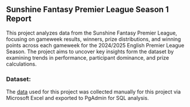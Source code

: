 ## Sunshine Fantasy Premier League Season 1 Report
This project analyzes data from the Sunshine Fantasy Premier League, focusing on gameweek results, winners, prize distributions, and winning points across each gameweek for the 2024/2025 English Premier League Season. The project aims to uncover key insights form the dataset by examining trends in performance, participant dominance, and prize calculations.

### Dataset:
The [data](https://github.com/tamunoWoks/sunshine_fantasy_premier_league_report/blob/main/SFPL.csv) used for this project was collected manually for this project via Microsoft Excel and exported to PgAdmin for SQL analysis.
